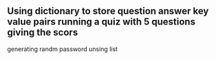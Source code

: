 Using dictionary to store question answer key value pairs
running a quiz with 5 questions
giving the scors
-----
generating randm password unsing list  
